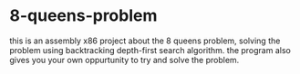 # 8-queens-problem
this is an assembly x86 project about the 8 queens problem, solving the problem using backtracking depth-first search algorithm.
the program also gives you your own oppurtunity to try and solve the problem.
